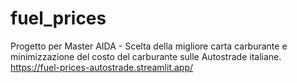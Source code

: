 # fuel_prices
Progetto per Master AIDA - Scelta della migliore carta carburante e minimizzazione del costo del carburante sulle Autostrade italiane.
https://fuel-prices-autostrade.streamlit.app/